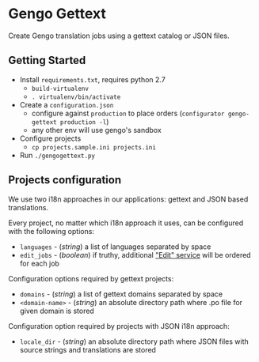 Gengo Gettext
=============

Create Gengo translation jobs using a gettext catalog or JSON files.

## Getting Started

* Install `requirements.txt`, requires python 2.7
  * `build-virtualenv`
  * `. virtualenv/bin/activate`
* Create a `configuration.json`
  * configure against `production` to place orders (`configurator gengo-gettext production -l`)
  * any other env will use gengo's sandbox
* Configure projects
  * `cp projects.sample.ini projects.ini`
* Run `./gengogettext.py`

## Projects configuration

We use two i18n approaches in our applications: gettext and JSON based translations.

Every project, no matter which i18n approach it uses, can be configured with the following options:
* `languages` - (_string_) a list of languages separated by space
* `edit_jobs` - (_boolean_) if truthy, additional ["Edit" service](https://support.gengo.com/hc/en-us/articles/360001123788-What-are-Edit-jobs-) will be ordered for each job

Configuration options required by gettext projects:
* `domains` - (_string_) a list of gettext domains separated by space
* `<domain-name>` - (_string_) an absolute directory path where .po file for given domain is stored

Configuration option required by projects with JSON i18n approach:
* `locale_dir` - (_string_) an absolute directory path where JSON files with source strings and translations are stored
